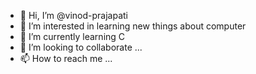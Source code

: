 - 👋 Hi, I’m @vinod-prajapati
- 👀 I’m interested in learning new things about computer
- 🌱 I’m currently learning C
- 💞️ I’m looking to collaborate ...
- 📫 How to reach me ...

<!---
vinod-prajapati/vinod-prajapati is a ✨ special ✨ repository because its `README.md` (this file) appears on your GitHub profile.
You can click the Preview link to take a look at your changes.
--->
